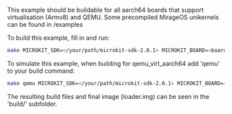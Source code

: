 This example should be buildable for all aarch64 boards that support virtualisation (Armv8) and QEMU.
Some precompiled MirageOS unikernels can be found in /examples

To build this example, fill in and run:
```bash
make MICROKIT_SDK=</your/path/microkit-sdk-2.0.1> MICROKIT_BOARD=<board> MICROKIT_CONFIG=<debug/release/benchmark> GUEST_FILE=<file>
```

To simulate this example, when building for qemu_virt_aarch64 add 'qemu' to your build command:
```bash
make qemu MICROKIT_SDK=</your/path/microkit-sdk-2.0.1> MICROKIT_BOARD=<board> MICROKIT_CONFIG=<debug/release/benchmark> GUEST_FILE=<file>
```

The resulting build files and final image (loader.img) can be seen in the 'build/' subfolder.